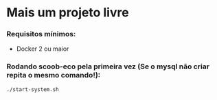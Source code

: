 # Mais um projeto livre

### Requisitos mínimos:
- Docker 2 ou maior

### Rodando scoob-eco pela primeira vez (Se o mysql não criar repita o mesmo comando!):
```
./start-system.sh
```